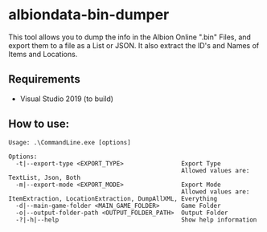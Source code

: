 # albiondata-bin-dumper
This tool allows you to dump the info in the Albion Online ".bin" Files, and export them to a file as a List or JSON. It also extract the ID's and Names of Items and Locations.

## Requirements
* Visual Studio 2019 (to build)

## How to use:
```
Usage: .\CommandLine.exe [options]

Options:
  -t|--export-type <EXPORT_TYPE>                Export Type
                                                Allowed values are: TextList, Json, Both
  -m|--export-mode <EXPORT_MODE>                Export Mode
                                                Allowed values are: ItemExtraction, LocationExtraction, DumpAllXML, Everything
  -d|--main-game-folder <MAIN_GAME_FOLDER>      Game Folder
  -o|--output-folder-path <OUTPUT_FOLDER_PATH>  Output Folder
  -?|-h|--help                                  Show help information
```
